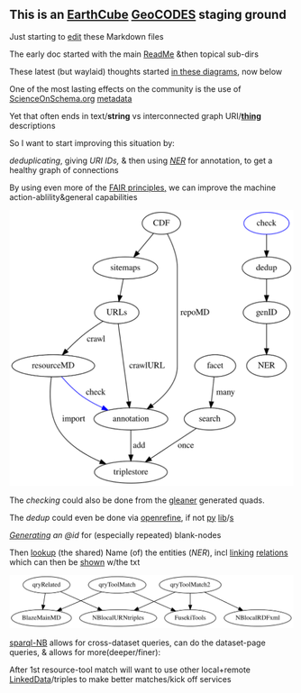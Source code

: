 ## This is an [EarthCube](https://www.earthcube.org/) [GeoCODES](https://www.earthcube.org/geocodes) staging ground

Just starting to [edit](https://github.com/MBcode/ec/edit/gh-pages/index.md) these Markdown files

The early doc started with the main [ReadMe](https://github.com/MBcode/ec#readme) &then topical sub-dirs

These latest (but waylaid) thoughts started [in these diagrams](https://github.com/MBcode/ec/tree/master/crawl#readme), now below

One of the most lasting effects on the community is the use of [ScienceOnSchema.org](https://github.com/ESIPFed/science-on-schema.org/blob/master/guides/GETTING-STARTED.md) [metadata](http://isda.ncsa.uiuc.edu/~mbobak/sd/)

Yet that often ends in text/**string** vs interconnected graph URI/**[thing](https://blog.google/products/search/introducing-knowledge-graph-things-not/)** descriptions

So I want to start improving this situation by:

_deduplicating_, giving _URI IDs,_ & then using _[NER](https://en.wikipedia.org/wiki/Named-entity_recognition)_ for annotation, to get a healthy graph of connections

By using even more of the [FAIR principles](https://www.go-fair.org/fair-principles/)[,](https://phaidra.univie.ac.at/download/o:1246343) we can improve the machine action-ablility&general capabilities

![Image](https://github.com/MBcode/ec/raw/master/crawl/etl.svg)

The *checking* could also be done from the [gleaner](https://gleaner.io/) generated quads.

The _dedup_ could even be done via [openrefine](https://guides.library.illinois.edu/openrefine/duplicates), if not [py](https://pypi.org/project/dedupe/) [lib](https://pypi.org/project/pandas-dedupe/)/[s](https://pypi.org/project/sparqldataframe/)

_[Generating](https://notes.knowledgefutures.org/pub/ic0grz58/release/3) an @id_ for (especially repeated) blank-nodes

Then [lookup](https://github.com/WDscholia/scholia/blob/master/scholia/api.py) (the shared) Name (of) the entities (_NER_), 
incl [linking](https://en.wikipedia.org/wiki/Entity_linking) [relations](https://lhncbc.nlm.nih.gov/ii/tools/SemRep_SemMedDB_SKR.html) which can then be [shown](https://lhce-brat.nlm.nih.gov/index.xhtml#/SKR/Factuality/Reconcile_50/10048237) w/the txt

![Image](https://raw.githubusercontent.com/MBcode/ec/master/NoteBook/mLD.svg)

[sparql-NB](https://gist.github.com/MBcode/1fe85b1a87677968ea7c8804d56933d2) allows for cross-dataset queries, can do the dataset-page queries, & allows for more(deeper/finer):

After 1st resource-tool match will want to use other local+remote [LinkedData](https://patterns.dataincubator.org/book/follow-your-nose.html)/triples to make better matches/kick off services

